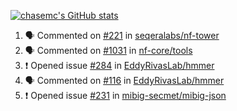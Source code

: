 [![chasemc's GitHub stats](https://github-readme-stats.vercel.app/api?username=chasemc)](https://github.com/anuraghazra/github-readme-stats)


<!--START_SECTION:activity-->
1. 🗣 Commented on [#221](https://github.com/seqeralabs/nf-tower/issues/221) in [seqeralabs/nf-tower](https://github.com/seqeralabs/nf-tower)
2. 🗣 Commented on [#1031](https://github.com/nf-core/tools/issues/1031) in [nf-core/tools](https://github.com/nf-core/tools)
3. ❗️ Opened issue [#284](https://github.com/EddyRivasLab/hmmer/issues/284) in [EddyRivasLab/hmmer](https://github.com/EddyRivasLab/hmmer)
4. 🗣 Commented on [#116](https://github.com/EddyRivasLab/hmmer/issues/116) in [EddyRivasLab/hmmer](https://github.com/EddyRivasLab/hmmer)
5. ❗️ Opened issue [#231](https://github.com/mibig-secmet/mibig-json/issues/231) in [mibig-secmet/mibig-json](https://github.com/mibig-secmet/mibig-json)
<!--END_SECTION:activity-->
